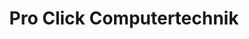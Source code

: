 ---
title: "Pro Click Computertechnik"
url: /doerentrup/pro-click-computertechnik/
shop: Computer
---
